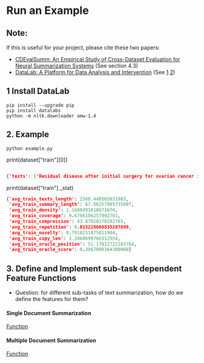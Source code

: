 # Run an Example



## Note:
If this is useful for your project, please cite these two papers:
* [CDEvalSumm: An Empirical Study of Cross-Dataset Evaluation
for Neural Summarization Systems](https://arxiv.org/pdf/2010.05139.pdf) (See section 4.3)
* [DataLab: A Platform for Data Analysis and Intervention](https://arxiv.org/pdf/2202.12875.pdf) (See [1](https://expressai.github.io/DataLab/docs/WebUI/compare_two_datasets) [2](https://datalab.nlpedia.ai/normal_dataset/6176883933e51a7edda9dd68/dataset_featurize))


## 1 Install DataLab
```
pip install --upgrade pip
pip install datalabs
python -m nltk.downloader omw-1.4
```


## 2. Example
```
python example.py
```


print(dataset["train"][0])
```JSON

{'texts': ['Residual disease after initial surgery for ovarian cancer is the strongest prognostic factor for survival. However, the extent of surgical resection required to achieve optimal cytoreduction is controversial. Our goal was to estimate the effect of aggressive surgical resection on ovarian cancer patient survival.\n                A retrospective cohort study of consecutive patients with International Federation of Gynecology and Obstetrics stage IIIC ovarian cancer undergoing primary surgery was conducted between January 1, 1994, and December 31, 1998. The main outcome measures were residual disease after cytoreduction, frequency of radical surgical resection, and 5-year disease-specific survival.\n                The study comprised 194 patients, including 144 with carcinomatosis. The mean patient age and follow-up time were 64.4 and 3.5 years, respectively. After surgery, 131 (67.5%) of the 194 patients had less than 1 cm of residual disease (definition of optimal cytoreduction). Considering all patients, residual disease was the only independent predictor of survival; the need to perform radical procedures to achieve optimal cytoreduction was not associated with a decrease in survival. For the subgroup of patients with carcinomatosis, residual disease and the performance of radical surgical procedures were the only independent predictors. Disease-specific survival was markedly improved for patients with carcinomatosis operated on by surgeons who most frequently used radical procedures compared with those least likely to use radical procedures (44% versus 17%, P < .001).\n                Overall, residual disease was the only independent predictor of survival. Minimizing residual disease through aggressive surgical resection was beneficial, especially in patients with carcinomatosis.\n                II-2.'], 'summary': 'We found only low quality evidence comparing ultra-radical and standard surgery in women with advanced ovarian cancer and carcinomatosis. The evidence suggested that ultra-radical surgery may result in better survival.\xa0 It was unclear whether there were any differences in progression-free survival, QoL and morbidity between the two groups. The cost-effectiveness of this intervention has not been investigated. We are, therefore, unable to reach definite conclusions about the relative benefits and adverse effects of the two types of surgery.\nIn order to determine the role of ultra-radical surgery in the management of advanced stage ovarian cancer, a sufficiently powered randomised controlled trial comparing ultra-radical and standard surgery or well-designed non-randomised studies would be required.', 'texts_length': 305, 'summary_length': 112, 'density': 0.5772357723577236, 'coverage': 0.44715447154471544, 'compression': 2.3008130081300813, 'repetition': 0.02702702702702703, 'novelty': 0.9572649572649573, 'copy_len': 1.1458333333333333, 'oracle_position': 6.666666666666667, 'oracle_score': 0.3251231527093596}


```
print(dataset["train"]._stat)
```JSON
{'avg_train_texts_length': 2568.440565031983,
 'avg_train_summary_length': 67.66257995735607,
 'avg_train_density': 1.1680491618671676,
 'avg_train_coverage': 0.6766106257892701,
 'avg_train_compression': 43.87020178292765,
 'avg_train_repetition': 0.015228069835287699,
 'avg_train_novelty': 0.7918251875811904,
 'avg_train_copy_len': 1.3460699766312554,
 'avg_train_oracle_position': 51.17812722103764,
 'avg_train_oracle_score': 0.3867809164380068}
```

## 3. Define and Implement sub-task dependent Feature Functions

* Question: for different sub-tasks of text summarization, how do we define the features for them?

#### Single Document Summarization
[Function](https://github.com/ExpressAI/Summverse/blob/23c389289f2f7743a9d88190a586ae927be8f170/featurize/get_summ_features.py#L23)


#### Multiple Document Summarization
[Function](https://github.com/ExpressAI/Summverse/blob/23c389289f2f7743a9d88190a586ae927be8f170/featurize/get_summ_features.py#L49)

